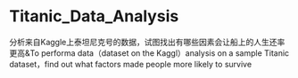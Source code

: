 # Titanic_Data_Analysis
分析来自Kaggle上泰坦尼克号的数据，试图找出有哪些因素会让船上的人生还率更高&amp;To performa data（dataset on the Kaggl）analysis on a sample Titanic dataset，find out what factors made people more likely to survive 
